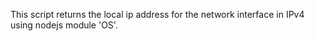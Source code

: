 This script returns the local ip address for the network interface in IPv4 using nodejs module 'OS'.
